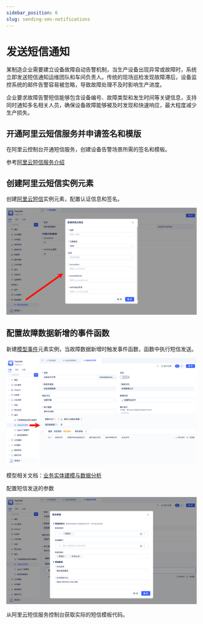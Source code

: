 ```yaml
---
sidebar_position: 6
slug: sending-sms-notifications
---
```


# 发送短信通知
某制造企业需要建立设备故障自动告警机制，当生产设备出现异常或故障时，系统立即发送短信通知运维团队和车间负责人。传统的现场巡检发现故障滞后，设备监控系统的邮件告警容易被忽略，导致故障处理不及时影响生产进度。

企业要求故障告警短信能够包含设备编号、故障类型和发生时间等关键信息，支持同时通知多名相关人员，确保设备故障能够被及时发现和快速响应，最大程度减少生产损失。

## 开通阿里云短信服务并申请签名和模版
在阿里云控制台开通短信服务，创建设备告警场景所需的签名和模板。

参考[阿里云短信服务介绍](https://help.aliyun.com/zh/sms/user-guide/sms-service)

## 创建阿里云短信实例元素
创建[阿里云短信](../../reference/framework/JitMessage/aliyun-sms)实例元素，配置认证信息和签名。

![新建阿里云短信实例元素](./img/jitmessage/create-aliyun-sms-element.png)

## 配置故障数据新增的事件函数
新建[模型事件](../../reference/framework/JitORM/model-events)元素实例，当故障数据新增时触发事件函数，函数中执行短信发送。

![配置故障数据新增事件](./img/jitmessage/configure-fault-data-add-event.png)

模型相关文档：[业务实体建模与数据分析](./business-entity-modeling-and-data-analysis)

配置短信发送的参数

![事件函数中的短信配置](./img/jitmessage/sms-config-in-event-function.png)

从阿里云短信服务控制台获取实际的短信模板代码。


